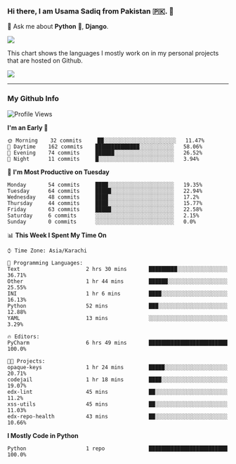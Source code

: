 ### Hi there, I am Usama Sadiq from Pakistan 🇵🇰. 👋

💬 Ask me about **Python** 🐍, **Django**. <!-- , Testing, Docker, Jenkins Automation, -->

<!--  
🗣 I love to talk about
  - Automating day-to-day stuff using Python
  - **Urdu Literature** 📚, **Anime** 💻, **Manga** 📜, **Light Novels** 📜, **Comics** 📱.  
-->

<img align="center" src="https://github-readme-stats.vercel.app/api?username=UsamaSadiq&custom_title=My Stats&show_icons=true&theme=dark&count_private=true&include_all_commits=true" />

This chart shows the languages I mostly work on in my personal projects that are hosted on Github.

<img align="center" src="https://github-readme-stats.vercel.app/api/top-langs/?username=UsamaSadiq&langs_count=10&layout=compact" />

--- 
### My Github Info
<!--START_SECTION:waka-->
![Profile Views](http://img.shields.io/badge/Profile%20Views-0-blue)

**I'm an Early 🐤** 

```text
🌞 Morning    32 commits     ██░░░░░░░░░░░░░░░░░░░░░░░   11.47% 
🌆 Daytime    162 commits    ██████████████░░░░░░░░░░░   58.06% 
🌃 Evening    74 commits     ██████░░░░░░░░░░░░░░░░░░░   26.52% 
🌙 Night      11 commits     █░░░░░░░░░░░░░░░░░░░░░░░░   3.94%

```
📅 **I'm Most Productive on Tuesday** 

```text
Monday       54 commits     ████░░░░░░░░░░░░░░░░░░░░░   19.35% 
Tuesday      64 commits     █████░░░░░░░░░░░░░░░░░░░░   22.94% 
Wednesday    48 commits     ████░░░░░░░░░░░░░░░░░░░░░   17.2% 
Thursday     44 commits     ████░░░░░░░░░░░░░░░░░░░░░   15.77% 
Friday       63 commits     █████░░░░░░░░░░░░░░░░░░░░   22.58% 
Saturday     6 commits      ░░░░░░░░░░░░░░░░░░░░░░░░░   2.15% 
Sunday       0 commits      ░░░░░░░░░░░░░░░░░░░░░░░░░   0.0%

```


📊 **This Week I Spent My Time On** 

```text
⌚︎ Time Zone: Asia/Karachi

💬 Programming Languages: 
Text                     2 hrs 30 mins       █████████░░░░░░░░░░░░░░░░   36.71% 
Other                    1 hr 44 mins        ██████░░░░░░░░░░░░░░░░░░░   25.55% 
INI                      1 hr 6 mins         ████░░░░░░░░░░░░░░░░░░░░░   16.13% 
Python                   52 mins             ███░░░░░░░░░░░░░░░░░░░░░░   12.88% 
YAML                     13 mins             ░░░░░░░░░░░░░░░░░░░░░░░░░   3.29%

🔥 Editors: 
PyCharm                  6 hrs 49 mins       █████████████████████████   100.0%

🐱‍💻 Projects: 
opaque-keys              1 hr 24 mins        █████░░░░░░░░░░░░░░░░░░░░   20.71% 
codejail                 1 hr 18 mins        ████░░░░░░░░░░░░░░░░░░░░░   19.07% 
edx-lint                 45 mins             ██░░░░░░░░░░░░░░░░░░░░░░░   11.2% 
xss-utils                45 mins             ██░░░░░░░░░░░░░░░░░░░░░░░   11.03% 
edx-repo-health          43 mins             ██░░░░░░░░░░░░░░░░░░░░░░░   10.66%

```

**I Mostly Code in Python** 

```text
Python                   1 repo              █████████████████████████   100.0%

```



<!--END_SECTION:waka-->
<!--
**UsamaSadiq/UsamaSadiq** is a ✨ _special_ ✨ repository because its `README.md` (this file) appears on your GitHub profile.

Here are some ideas to get you started:

- 🔭 I’m currently working on ...
- 🌱 I’m currently learning ...
- 👯 I’m looking to collaborate on ...
- 🤔 I’m looking for help with ...
- 📫 How to reach me: ...
- 😄 Pronouns: ...
- ⚡ Fun fact: ...
-->
